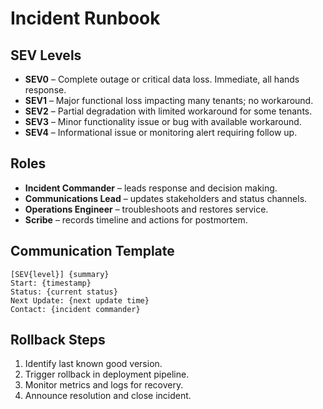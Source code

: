 # Incident Runbook

## SEV Levels
- **SEV0** – Complete outage or critical data loss. Immediate, all hands response.
- **SEV1** – Major functional loss impacting many tenants; no workaround.
- **SEV2** – Partial degradation with limited workaround for some tenants.
- **SEV3** – Minor functionality issue or bug with available workaround.
- **SEV4** – Informational issue or monitoring alert requiring follow up.

## Roles
- **Incident Commander** – leads response and decision making.
- **Communications Lead** – updates stakeholders and status channels.
- **Operations Engineer** – troubleshoots and restores service.
- **Scribe** – records timeline and actions for postmortem.

## Communication Template
```
[SEV{level}] {summary}
Start: {timestamp}
Status: {current status}
Next Update: {next update time}
Contact: {incident commander}
```

## Rollback Steps
1. Identify last known good version.
2. Trigger rollback in deployment pipeline.
3. Monitor metrics and logs for recovery.
4. Announce resolution and close incident.
